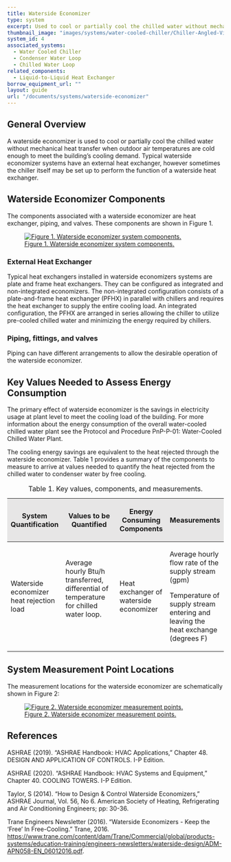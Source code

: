 ```yaml
---
title: Waterside Economizer
type: system
excerpt: Used to cool or partially cool the chilled water without mechanical heat transfer when outdoor air temperatures are cold enough to meet the building’s cooling demand. 
thumbnail_image: "images/systems/water-cooled-chiller/Chiller-Angled-View-1.jpg"
system_id: 4
associated_systems:
  - Water Cooled Chiller
  - Condenser Water Loop
  - Chilled Water Loop
related_components:
  - Liquid-to-Liquid Heat Exchanger
borrow_equipment_url: ""
layout: guide
url: "/documents/systems/waterside-economizer"
---
```


## General Overview

A waterside economizer is used to cool or partially cool the chilled water without mechanical heat transfer when outdoor air temperatures are cold enough to meet the building’s cooling demand. Typical waterside economizer systems have an external heat exchanger, however sometimes the chiller itself may be set up to perform the function of a waterside heat exchanger.

## Waterside Economizer Components

The components associated with a waterside economizer are heat exchanger, piping, and valves. These components are shown in Figure 1.

<a href="/images/systems/waterside-economizer/HE-Loop-diagram_2_11212022.jpg">
<figure class="figure mb-3 mt-3">
  <img src="/images/systems/waterside-economizer/HE-Loop-diagram_2_11212022.jpg" class="figure-img img-fluid rounded" alt="Figure 1. Waterside economizer system components.">
  <figcaption class="figure-caption text-left">Figure 1. Waterside economizer system components.</figcaption>
</figure>
</a>

### External Heat Exchanger

Typical heat exchangers installed in waterside economizers systems are plate and frame heat exchangers. They can be configured as integrated and non-integrated economizers. The non-integrated configuration consists of a plate-and-frame heat exchanger (PFHX) in parallel with chillers and requires the heat exchanger to supply the entire cooling load. An integrated configuration, the PFHX are arranged in series allowing the chiller to utilize pre-cooled chilled water and minimizing the energy required by chillers. 

### Piping, fittings, and valves

Piping can have different arrangements to allow the desirable operation of the waterside economizer.  

## Key Values Needed to Assess Energy Consumption

The primary effect of waterside economizer is the savings in electricity usage at plant level to meet the cooling load of the building. For more information about the energy consumption of the overall water-cooled chilled water plant see the Protocol and Procedure PnP-P-01: Water-Cooled Chilled Water Plant.

The cooling energy savings are equivalent to the heat rejected through the waterside economizer. Table 1 provides a summary of the components to measure to arrive at values needed to quantify the heat rejected from the chilled water to condenser water by free cooling. 

<table width="630" cellspacing="0" cellpadding="7">
<caption>Table 1. Key values, components, and measurements.</caption>
    <tbody>
        <thead>
            <tr>
                <th class="fr-cell-handler " style="background-color: rgb(231, 230, 230);" width="23.6013986013986%">
                    <p><strong>System Quantification</strong></p>
                </th>
                <th style="background-color: rgb(231, 230, 230);" width="27.797202797202797%">
                    <p><strong>Values to be Quantified</strong></p>
                </th>
                <th style="background-color: rgb(231, 230, 230);" width="21.853146853146853%">
                    <p><strong>Energy Consuming Components</strong></p>
                </th>
                <th class="fr-cell-fixed " style="background-color: rgb(231, 230, 230);" width="26.748251748251747%">
                    <p><strong>Measurements</strong></p>
                </th>
            </tr>
        </thead>
        <tr>
            <td width="23.6013986013986%">
                <p>Waterside economizer heat rejection load</p>
            </td>
            <td width="27.797202797202797%">
                <p>Average hourly Btu/h transferred, differential of temperature for chilled water loop.</p>
                <p><br></p>
            </td>
            <td width="21.853146853146853%">
                <p>Heat exchanger of waterside economizer</p>
            </td>
            <td width="26.748251748251747%">
                <p>Average hourly flow rate of the supply stream (gpm)</p>
                <p>Temperature of supply stream entering and leaving the heat exchange (degrees F)&nbsp;</p>
            </td>
        </tr>
    </tbody>
</table>

## System Measurement Point Locations 

The measurement locations for the waterside economizer are schematically shown in Figure 2:

<a href="/images/systems/waterside-economizer/WCC-HE-economizer-2ndary-pump-Final-06132023.jpg">
<figure class="figure mb-3 mt-3">
  <img src="/images/systems/waterside-economizer/WCC-HE-economizer-2ndary-pump-Final-06132023.jpg" class="figure-img img-fluid rounded" alt="Figure 2. Waterside economizer measurement points.">
  <figcaption class="figure-caption text-left">Figure 2. Waterside economizer measurement points.</figcaption>
</figure>
</a>

## References

ASHRAE (2019). “ASHRAE Handbook: HVAC Applications,” Chapter 48. DESIGN AND APPLICATION OF CONTROLS. I-P Edition.

ASHRAE (2020). “ASHRAE Handbook: HVAC Systems and Equipment,” Chapter 40. COOLING TOWERS. I-P Edition.

Taylor, S (2014). “How to Design & Control Waterside Economizers,” ASHRAE Journal, Vol. 56, No 6. American Society of Heating, Refrigerating and Air Conditioning Engineers; pp: 30-36.

Trane Engineers Newsletter (2016). “Waterside Economizers - Keep the ‘Free’ In Free-Cooling.” Trane, 2016. https://www.trane.com/content/dam/Trane/Commercial/global/products-systems/education-training/engineers-newsletters/waterside-design/ADM-APN058-EN_06012016.pdf.
